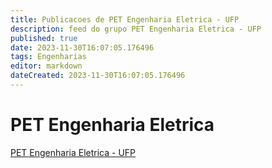 ```yaml
---
title: Publicacoes de PET Engenharia Eletrica - UFP
description: feed do grupo PET Engenharia Eletrica - UFP
published: true
date: 2023-11-30T16:07:05.176496
tags: Engenharias
editor: markdown
dateCreated: 2023-11-30T16:07:05.176496
---
```


# PET Engenharia Eletrica
[PET Engenharia Eletrica - UFP](/grupo/114PETEngenhariaEletricaUFP.md)